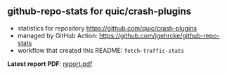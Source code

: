 ## github-repo-stats for quic/crash-plugins

- statistics for repository https://github.com/quic/crash-plugins
- managed by GitHub Action: https://github.com/jgehrcke/github-repo-stats
- workflow that created this README: `fetch-traffic-stats`

**Latest report PDF**: [report.pdf](https://github.com/njjetha/System-Design/raw/github-repo-stats/quic/crash-plugins/latest-report/report.pdf)


